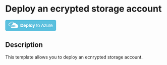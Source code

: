 # Deploy an ecrypted storage account

<a href="https://portal.azure.com/#create/Microsoft.Template/uri/https://github.com/rgeerkens/Public-Examples/blob/master/add-storage-with-encryption.json" target="_blank">
<img src="https://raw.githubusercontent.com/Azure/azure-quickstart-templates/master/1-CONTRIBUTION-GUIDE/images/deploytoazure.png" />

</a>

## Description

This template allows you to deploy an ecnrypted storage account.
